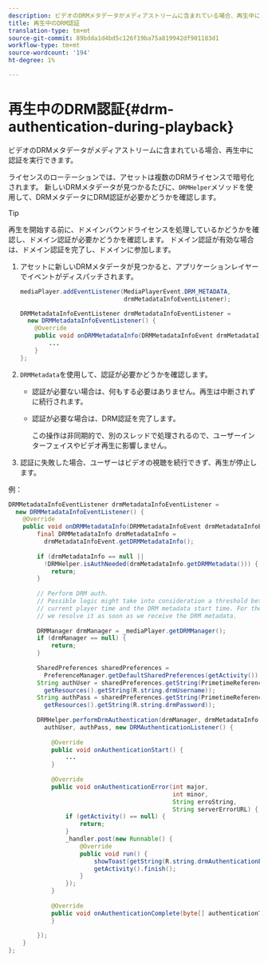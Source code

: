 ```yaml
---
description: ビデオのDRMメタデータがメディアストリームに含まれている場合、再生中に認証を実行できます。
title: 再生中のDRM認証
translation-type: tm+mt
source-git-commit: 89bdda1d4bd5c126f19ba75a819942df901183d1
workflow-type: tm+mt
source-wordcount: '194'
ht-degree: 1%

---
```



# 再生中のDRM認証{#drm-authentication-during-playback}

ビデオのDRMメタデータがメディアストリームに含まれている場合、再生中に認証を実行できます。

ライセンスのローテーションでは、アセットは複数のDRMライセンスで暗号化されます。 新しいDRMメタデータが見つかるたびに、`DRMHelper`メソッドを使用して、DRMメタデータにDRM認証が必要かどうかを確認します。

>[!TIP]
>
>再生を開始する前に、ドメインバウンドライセンスを処理しているかどうかを確認し、ドメイン認証が必要かどうかを確認します。 ドメイン認証が有効な場合は、ドメイン認証を完了し、ドメインに参加します。

1. アセットに新しいDRMメタデータが見つかると、アプリケーションレイヤーでイベントがディスパッチされます。

   ```java
   mediaPlayer.addEventListener(MediaPlayerEvent.DRM_METADATA,  
                                drmMetadataInfoEventListener); 
   
   DRMMetadataInfoEventListener drmMetadataInfoEventListener =  
     new DRMMetadataInfoEventListener() { 
       @Override 
       public void onDRMMetadataInfo(DRMMetadataInfoEvent drmMetadataInfoEvent) { 
           ... 
       } 
   };
   ```

1. `DRMMetadata`を使用して、認証が必要かどうかを確認します。

   * 認証が必要ない場合は、何もする必要はありません。再生は中断されずに続行されます。
   * 認証が必要な場合は、DRM認証を完了します。

      この操作は非同期的で、別のスレッドで処理されるので、ユーザーインターフェイスやビデオ再生に影響しません。

1. 認証に失敗した場合、ユーザーはビデオの視聴を続行できず、再生が停止します。

<!--<a id="example_939B95F831A245869F9248E2767F260C"></a>-->

例：

```java
DRMMetadataInfoEventListener drmMetadataInfoEventListener =  
  new DRMMetadataInfoEventListener() { 
    @Override 
    public void onDRMMetadataInfo(DRMMetadataInfoEvent drmMetadataInfoEvent) { 
        final DRMMetadataInfo drmMetadataInfo =  
          drmMetadataInfoEvent.getDRMMetadataInfo(); 
 
        if (drmMetadataInfo == null ||  
          !DRMHelper.isAuthNeeded(drmMetadataInfo.getDRMMetadata())) { 
            return; 
        } 
 
        // Perform DRM auth. 
        // Possible logic might take into consideration a threshold between the  
        // current player time and the DRM metadata start time. For the time being,  
        // we resolve it as soon as we receive the DRM metadata. 
 
        DRMManager drmManager = _mediaPlayer.getDRMManager(); 
        if (drmManager == null) { 
            return; 
        } 
 
        SharedPreferences sharedPreferences =  
          PreferenceManager.getDefaultSharedPreferences(getActivity()); 
        String authUser = sharedPreferences.getString(PrimetimeReference.SETTINGS_DRM_USERNAME,  
          getResources().getString(R.string.drmUsername)); 
        String authPass = sharedPreferences.getString(PrimetimeReference.SETTINGS_DRM_PASSWORD,  
          getResources().getString(R.string.drmPassword)); 
 
        DRMHelper.performDrmAuthentication(drmManager, drmMetadataInfo.getDRMMetadata(),  
          authUser, authPass, new DRMAuthenticationListener() { 
 
            @Override 
            public void onAuthenticationStart() { 
                ... 
            } 
 
            @Override 
            public void onAuthenticationError(int major,  
                                              int minor,  
                                              String erroString,  
                                              String serverErrorURL) { 
                if (getActivity() == null) { 
                    return; 
                } 
                _handler.post(new Runnable() { 
                    @Override 
                    public void run() { 
                        showToast(getString(R.string.drmAuthenticationError)); 
                        getActivity().finish(); 
                    } 
                }); 
            } 
 
            @Override 
            public void onAuthenticationComplete(byte[] authenticationToken) { 
            } 
 
        }); 
    } 
}; 
```
